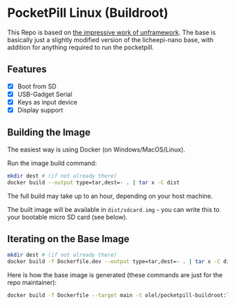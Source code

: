 # PocketPill Linux (Buildroot)

This Repo is based on [the impressive work of unframework](https://github.com/unframework/licheepi-nano-buildroot).
The base is basically just a slightly modified version of the licheepi-nano base, with addition for anything required to
run the pocketpill.

## Features

- [x] Boot from SD
- [x] USB-Gadget Serial
- [x] Keys as input device
- [x] Display support

## Building the Image

The easiest way is using Docker (on Windows/MacOS/Linux).

Run the image build command:

```sh
mkdir dest # (if not already there)
docker build --output type=tar,dest=- . | tar x -C dist
```

The full build may take up to an hour, depending on your host machine.

The built image will be available in `dist/sdcard.img` - you can write this to your bootable micro SD card (see below).

## Iterating on the Base Image

```sh
mkdir dest # (if not already there)
docker build -f Dockerfile.dev --output type=tar,dest=- . | tar x -C dist
```

Here is how the base image is generated (these commands are just for the repo maintainer):

```sh
docker build -f Dockerfile --target main -t olel/pocketpill-buildroot:latest .
```
